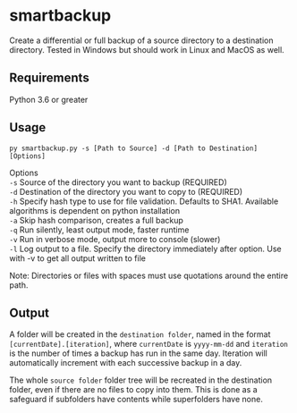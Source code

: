 # smartbackup  
  
Create a differential or full backup of a source directory to a destination directory. Tested in Windows but should work in Linux and MacOS as well.
  
## Requirements  
  
Python 3.6 or greater  
  
## Usage  
  
`py smartbackup.py -s [Path to Source] -d [Path to Destination] [Options]` 
  
Options  
`-s`  Source of the directory you want to backup (REQUIRED)  
`-d`  Destination of the directory you want to copy to (REQUIRED)  
`-h`  Specify hash type to use for file validation. Defaults to SHA1. Available algorithms is dependent on python installation  
`-a`  Skip hash comparison, creates a full backup  
`-q`  Run silently, least output mode, faster runtime  
`-v`  Run in verbose mode, output more to console (slower)  
`-l`  Log output to a file. Specify the directory immediately after option. Use with -v to get all output written to file

Note: Directories or files with spaces must use quotations around the entire path.  
  
## Output  
  
A folder will be created in the `destination folder`, named in the format `[currentDate].[iteration]`, where `currentDate` is `yyyy-mm-dd` and `iteration` is the number of times a backup has run in the same day. Iteration will automatically increment with each successive backup in a day.  
  
The whole `source folder` folder tree will be recreated in the destination folder, even if there are no files to copy into them. This is done as a safeguard if subfolders have contents while superfolders have none.

